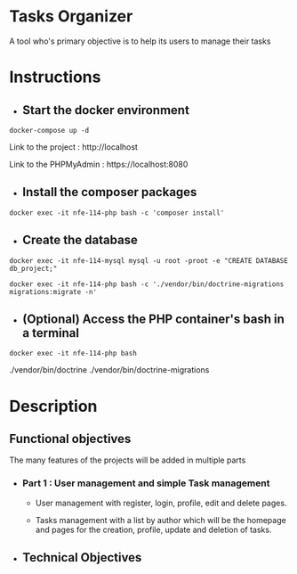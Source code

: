 # Tasks Organizer

A tool who's primary objective is to help its users to manage their tasks

# Instructions

- ## Start the docker environment

```Shell
docker-compose up -d
```

Link to the project : http://localhost

Link to the PHPMyAdmin : https://localhost:8080

- ## Install the composer packages

```Shell
docker exec -it nfe-114-php bash -c 'composer install'
```

- ## Create the database

```Shell
docker exec -it nfe-114-mysql mysql -u root -proot -e "CREATE DATABASE db_project;"
```

```Shell
docker exec -it nfe-114-php bash -c './vendor/bin/doctrine-migrations migrations:migrate -n'
```

- ## (Optional) Access the PHP container's bash in a terminal

```Shell
docker exec -it nfe-114-php bash
```

./vendor/bin/doctrine
./vendor/bin/doctrine-migrations

# Description

## Functional objectives

The many features of the projects will be added in multiple parts

  - ### Part 1 : User management and simple Task management

    - User management with register, login, profile, edit and delete pages.

    - Tasks management with a list by author which will be the homepage and pages for the creation, profile, update and deletion of tasks.

- ## Technical Objectives



